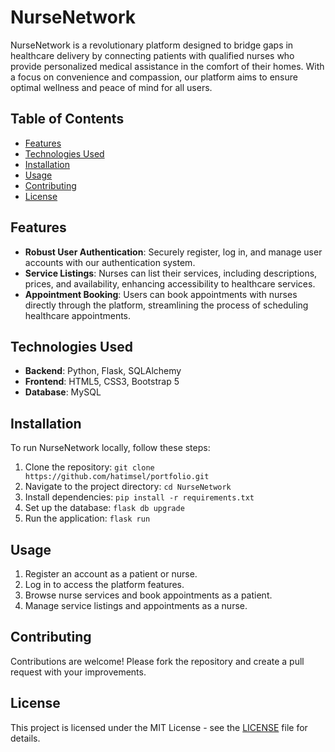 # NurseNetwork

NurseNetwork is a revolutionary platform designed to bridge gaps in healthcare delivery by connecting patients with qualified nurses who provide personalized medical assistance in the comfort of their homes. With a focus on convenience and compassion, our platform aims to ensure optimal wellness and peace of mind for all users.

## Table of Contents

- [Features](#features)
- [Technologies Used](#technologies-used)
- [Installation](#installation)
- [Usage](#usage)
- [Contributing](#contributing)
- [License](#license)

## Features

- **Robust User Authentication**: Securely register, log in, and manage user accounts with our authentication system.
- **Service Listings**: Nurses can list their services, including descriptions, prices, and availability, enhancing accessibility to healthcare services.
- **Appointment Booking**: Users can book appointments with nurses directly through the platform, streamlining the process of scheduling healthcare appointments.

## Technologies Used

- **Backend**: Python, Flask, SQLAlchemy
- **Frontend**: HTML5, CSS3, Bootstrap 5
- **Database**: MySQL

## Installation

To run NurseNetwork locally, follow these steps:

1. Clone the repository: `git clone https://github.com/hatimsel/portfolio.git`
2. Navigate to the project directory: `cd NurseNetwork`
3. Install dependencies: `pip install -r requirements.txt`
4. Set up the database: `flask db upgrade`
5. Run the application: `flask run`

## Usage

1. Register an account as a patient or nurse.
2. Log in to access the platform features.
3. Browse nurse services and book appointments as a patient.
4. Manage service listings and appointments as a nurse.

## Contributing

Contributions are welcome! Please fork the repository and create a pull request with your improvements.

## License

This project is licensed under the MIT License - see the [LICENSE](LICENSE) file for details.
